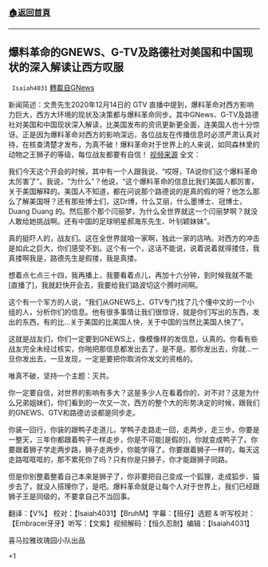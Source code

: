 ###  [:house:返回首頁](https://github.com/ourhimalayas/txt)
---

## 爆料革命的GNEWS、G-TV及路德社对美国和中国现状的深入解读让西方叹服
` Isaiah4031` [轉載自GNews](https://gnews.org/zh-hans/684527/)

新闻简述：文贵先生2020年12月14日的 GTV 直播中提到，爆料革命对西方影响力巨大，西方大环境的现状及决策都与爆料革命同步。其中GNews、G-TV及路德社对美国和中国现状深入解读，比美国发布的资讯更新更全面，连美国人也十分惊讶。正是因为爆料革命对西方的影响深远，各位战友在传播信息时必须严肃认真对待，在核查清楚才发布，为真不破！爆料革命对于世界上的人来说，如同森林里的动物之王狮子的等级，每位战友都要有自信！
[视频来源](https://gtv.org/video/id=5fd7fa9e09267020eb51302e)
全文：

我们今天这个开会的时候，其中有一个人跟我说，“哎呀，TA说你们这个爆料革命太厉害了”。我说，“为什么”？他说，“这个爆料革命的信息比我们美国人都厉害，关于美国解释的。美国人不知道，都在问说那个路德说的是真的假的呀？他怎么那么了解美国呀？还有那些博士们，这Dr博，什么艾丽，什么墨博士、冠博士，Duang Duang 的。然后那个那个闫丽梦，为什么全世界就这一个闫丽梦啊？就没人敢给她挑战啊。还有中国的足球明星郝海东先生、叶钊颖妹妹”。

真的挺吓人的，战友们。这在全世界就咱一家啊，独此一家的店呐。对西方的冲击是如此之巨大，你们感受不到。这个有一个，这话不能说，说着说着就得搂住，我真搂啊我是，路德先生是假搂，我是真搂。

想着点七点三十四，我再播上，我要看着点儿，再加十六分钟，到时候我就不能[直播了]，我就赶快开会去，我要给我们路波切这个腾时间啊。

这个有一个军方的人说，“我们从GNEWS上、GTV专门找了几个懂中文的一个小组的人，分析你们的信息。他有很多事情让我们很惊讶，就是你们写出的东西，发出的东西，有的比…关于美国的比美国人快，关于中国的当然比美国人快了”。

这就是战友们，你们一定要到GNEWS上，像模像样的发信息，认真的。你看有些战友完全未经过核实，你啪把那信息都发出去了，是不是。那你发出去，你就…一旦你发出去，一旦发现，一定是要把你取消你发文的资格的。

唯真不破，坚持一个主题：灭共。

你一定要自信，对世界的影响有多大？这是多少人在看着你的，对不对？这是为什么兄弟姐妹们，你们看到的一次又一次，西方的整个大的形势决定的时候，跟我们的GNEWS、GTV和路德访谈都是同步走。

你装一回行，你装的跟鸭子走道儿，学鸭子走路走一回，走两步，走三步。你要是一整天，三年你都跟着鸭子一样走步，你是不可能[是假的]，你就变成鸭子了。你要跟着狮子学走两步路，狮子走两步，你能学得了。你要跟着狮子一样的，每天这走路哐哐哐的，那不累死你了吗？只有你是只狮子，你才能跟狮子同路。

但是你别整着整着自己本来是狮子了，你非要把自己变成一个狐狸，走成狐步、猫步去了，就没人搭理你了，是吧。爆料革命就是让每个人对于世界上，我们已经跟狮子王是同级的，不要拿自己不当回事。

翻译：【V%】 校对：【Isaiah4031】【BruhM】字幕：【班仔】选题 & 听写校对：【Embracer牙牙】听写：【文紫】视频解码：【恒久忍耐】编辑：【Isaiah4031】

喜马拉雅玫瑰园小队出品

+1
